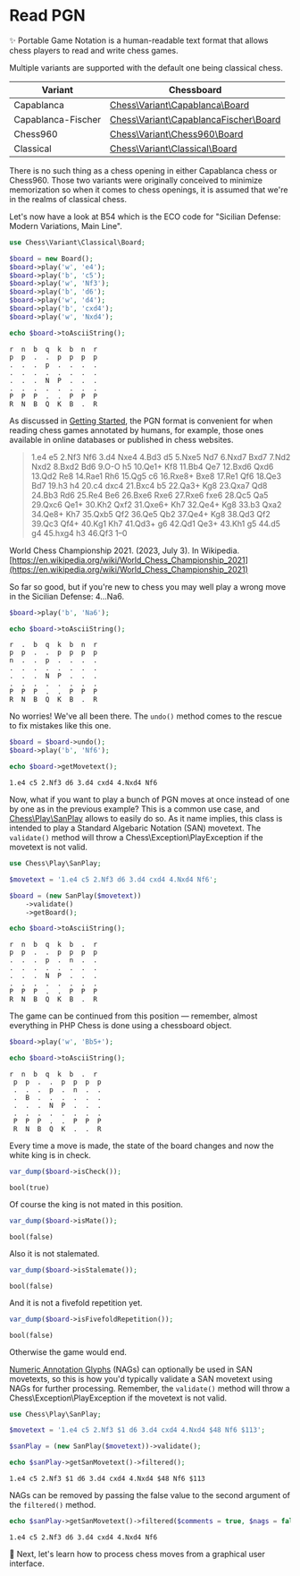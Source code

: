 # Read PGN

✨ Portable Game Notation is a human-readable text format that allows chess players to read and write chess games.

Multiple variants are supported with the default one being classical chess.

| Variant | Chessboard |
| ------- | ---------- |
| Capablanca | [Chess\Variant\Capablanca\Board](https://github.com/chesslablab/php-chess/blob/master/tests/unit/Variant/Capablanca/BoardTest.php) |
| Capablanca-Fischer | [Chess\Variant\CapablancaFischer\Board](https://github.com/chesslablab/php-chess/blob/master/src/Variant/CapablancaFischer/Board.php) |
| Chess960 | [Chess\Variant\Chess960\Board](https://github.com/chesslablab/php-chess/blob/master/tests/unit/Variant/Chess960/BoardTest.php) |
| Classical | [Chess\Variant\Classical\Board](https://github.com/chesslablab/php-chess/blob/master/tests/unit/Variant/Classical/BoardTest.php) |

There is no such thing as a chess opening in either Capablanca chess or Chess960. Those two variants were originally conceived to minimize memorization so when it comes to chess openings, it is assumed that we're in the realms of classical chess.

Let's now have a look at B54 which is the ECO code for "Sicilian Defense: Modern Variations, Main Line".

```php
use Chess\Variant\Classical\Board;

$board = new Board();
$board->play('w', 'e4');
$board->play('b', 'c5');
$board->play('w', 'Nf3');
$board->play('b', 'd6');
$board->play('w', 'd4');
$board->play('b', 'cxd4');
$board->play('w', 'Nxd4');

echo $board->toAsciiString();
```

```text
r  n  b  q  k  b  n  r
p  p  .  .  p  p  p  p
.  .  .  p  .  .  .  .
.  .  .  .  .  .  .  .
.  .  .  N  P  .  .  .
.  .  .  .  .  .  .  .
P  P  P  .  .  P  P  P
R  N  B  Q  K  B  .  R
```

As discussed in [Getting Started](https://php-chess.docs.chesslablab.org/getting-started/), the PGN format is convenient for when reading chess games annotated by humans, for example, those ones available in online databases or published in chess websites.

> 1.e4 e5 2.Nf3 Nf6 3.d4 Nxe4 4.Bd3 d5 5.Nxe5 Nd7 6.Nxd7 Bxd7 7.Nd2 Nxd2 8.Bxd2 Bd6 9.O-O h5 10.Qe1+ Kf8 11.Bb4 Qe7 12.Bxd6 Qxd6 13.Qd2 Re8 14.Rae1 Rh6 15.Qg5 c6 16.Rxe8+ Bxe8 17.Re1 Qf6 18.Qe3 Bd7 19.h3 h4 20.c4 dxc4 21.Bxc4 b5 22.Qa3+ Kg8 23.Qxa7 Qd8 24.Bb3 Rd6 25.Re4 Be6 26.Bxe6 Rxe6 27.Rxe6 fxe6 28.Qc5 Qa5 29.Qxc6 Qe1+ 30.Kh2 Qxf2 31.Qxe6+ Kh7 32.Qe4+ Kg8 33.b3 Qxa2 34.Qe8+ Kh7 35.Qxb5 Qf2 36.Qe5 Qb2 37.Qe4+ Kg8 38.Qd3 Qf2 39.Qc3 Qf4+ 40.Kg1 Kh7 41.Qd3+ g6 42.Qd1 Qe3+ 43.Kh1 g5 44.d5 g4 45.hxg4 h3 46.Qf3 1–0

World Chess Championship 2021. (2023, July 3). In Wikipedia. [https://en.wikipedia.org/wiki/World_Chess_Championship_2021](https://en.wikipedia.org/wiki/World_Chess_Championship_2021)

So far so good, but if you're new to chess you may well play a wrong move in the Sicilian Defense: 4...Na6.

```php
$board->play('b', 'Na6');

echo $board->toAsciiString();
```

```text
r  .  b  q  k  b  n  r
p  p  .  .  p  p  p  p
n  .  .  p  .  .  .  .
.  .  .  .  .  .  .  .
.  .  .  N  P  .  .  .
.  .  .  .  .  .  .  .
P  P  P  .  .  P  P  P
R  N  B  Q  K  B  .  R
```

No worries! We've all been there. The `undo()` method comes to the rescue to fix mistakes like this one.

```php
$board = $board->undo();
$board->play('b', 'Nf6');

echo $board->getMovetext();
```

```text
1.e4 c5 2.Nf3 d6 3.d4 cxd4 4.Nxd4 Nf6
```

Now, what if you want to play a bunch of PGN moves at once instead of one by one as in the previous example? This is a common use case, and [Chess\Play\SanPlay](https://github.com/chesslablab/php-chess/blob/master/tests/unit/Play/SanPlayTest.php) allows to easily do so. As it name implies, this class is intended to play a Standard Algebaric Notation (SAN) movetext. The `validate()` method will throw a Chess\Exception\PlayException if the movetext is not valid.

```php
use Chess\Play\SanPlay;

$movetext = '1.e4 c5 2.Nf3 d6 3.d4 cxd4 4.Nxd4 Nf6';

$board = (new SanPlay($movetext))
    ->validate()
    ->getBoard();

echo $board->toAsciiString();
```

```text
r  n  b  q  k  b  .  r
p  p  .  .  p  p  p  p
.  .  .  p  .  n  .  .
.  .  .  .  .  .  .  .
.  .  .  N  P  .  .  .
.  .  .  .  .  .  .  .
P  P  P  .  .  P  P  P
R  N  B  Q  K  B  .  R
```

The game can be continued from this position — remember, almost everything in PHP Chess is done using a chessboard object.

```php
$board->play('w', 'Bb5+');

echo $board->toAsciiString();
```

```text
r  n  b  q  k  b  .  r
 p  p  .  .  p  p  p  p
 .  .  .  p  .  n  .  .
 .  B  .  .  .  .  .  .
 .  .  .  N  P  .  .  .
 .  .  .  .  .  .  .  .
 P  P  P  .  .  P  P  P
 R  N  B  Q  K  .  .  R
```

Every time a move is made, the state of the board changes and now the white king is in check.

```php
var_dump($board->isCheck());
```

```text
bool(true)
```

Of course the king is not mated in this position.

```php
var_dump($board->isMate());
```

```text
bool(false)
```

Also it is not stalemated.

```php
var_dump($board->isStalemate());
```

```text
bool(false)
```

And it is not a fivefold repetition yet.

```php
var_dump($board->isFivefoldRepetition());
```

```text
bool(false)
```

Otherwise the game would end.

[Numeric Annotation Glyphs](https://en.wikipedia.org/wiki/Numeric_Annotation_Glyphs) (NAGs) can optionally be used in SAN movetexts, so this is how you'd typically validate a SAN movetext using NAGs for further processing. Remember, the `validate()` method will throw a Chess\Exception\PlayException if the movetext is not valid.

```php
use Chess\Play\SanPlay;

$movetext = '1.e4 c5 2.Nf3 $1 d6 3.d4 cxd4 4.Nxd4 $48 Nf6 $113';

$sanPlay = (new SanPlay($movetext))->validate();

echo $sanPlay->getSanMovetext()->filtered();
```

```text
1.e4 c5 2.Nf3 $1 d6 3.d4 cxd4 4.Nxd4 $48 Nf6 $113
```

NAGs can be removed by passing the false value to the second argument of the `filtered()` method.

```php
echo $sanPlay->getSanMovetext()->filtered($comments = true, $nags = false);
```

```text
1.e4 c5 2.Nf3 d6 3.d4 cxd4 4.Nxd4 Nf6
```

🎉 Next, let's learn how to process chess moves from a graphical user interface.

